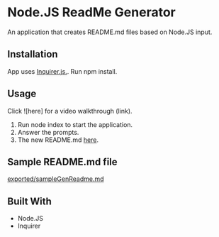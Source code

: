 # Node.JS ReadMe Generator

An application that creates README.md files based on Node.JS input.

## Installation

App uses [Inquirer.js.](https://www.npmjs.com/package/inquirer).
Run npm install. 

## Usage

Click ![here] for a video walkthrough (link).

1. Run node index to start the application.
2. Answer the prompts.
3. The new README.md [here](/exported/newREADME.MD).

## Sample README.md file
[exported/sampleGenReadme.md](/exported/sampleGenReadme.md)

## Built With

- Node.JS
- Inquirer

